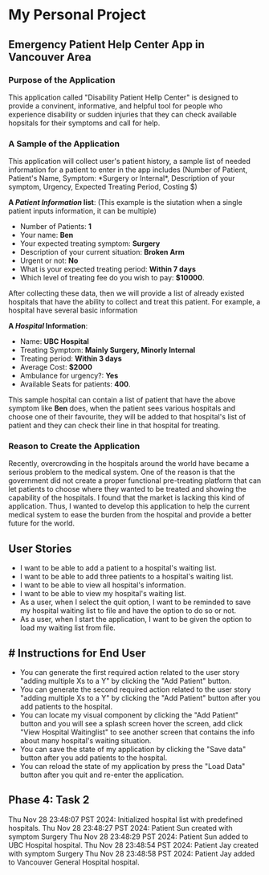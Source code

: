 # My Personal Project
<h2>Emergency Patient Help Center App in Vancouver Area</h2>


<h3>Purpose of the Application</h3>
This application called "Disability Patient Hellp Center" is designed to provide a convinent, informative,
and helpful tool for people who experience disability or sudden injuries that they can check available hopsitals for their symptoms and call for help. 
<h3>A Sample of the Application</h3>
This application will collect user's patient history, a sample list of needed information for a patient to enter in the app includes
(Number of Patient, Patient's Name, Symptom: *Surgery or Internal*, Description of your symptom, Urgency, Expected Treating Period, Costing $)

**A *Patient Information* list**: (This example is the siutation when a single patient inputs information, it can be multiple)
- Number of Patients: **1**
- Your name: **Ben**
- Your expected treating symptom: **Surgery**
- Description of your current situation: **Broken Arm**
- Urgent or not: **No**
- What is your expected treating period: **Within 7 days**
- Which level of treating fee do you wish to pay: **$10000**.

After collecting these data, then we will provide a list of already existed hospitals that have the ability to collect and treat this patient. For example, a hospital have several basic information

**A *Hospital* Information**:
- Name: **UBC Hospital**
- Treating Symptom: **Mainly Surgery, Minorly Internal**
- Treating period: **Within 3 days**
- Average Cost: **$2000**
- Ambulance for urgency?: **Yes**
- Available Seats for patients: **400**. 

This sample hospital can contain a list of patient that have the above symptom like **Ben** does, when the patient sees various hospitals and choose one of their favourite, they will be added to that hospital's list of patient and they can check their line in that hospital for treating.

<h3>Reason to Create the Application</h3>
Recently, overcrowding in the hospitals around the world have became a serious problem to the medical system. One of the reason is that the government did not create a proper functional pre-treating platform that can let patients to choose where they wanted to be treated and showing the capability of the hospitals. I found that the market is lacking this kind of application. Thus, I wanted to develop this application to help the current medical system to ease the burden from the hospital and provide a better future for the world.


<h2>User Stories</h2>

- I want to be able to add a patient to a hospital's waiting list.
- I want to be able to add three patients to a hospital's waiting list.
- I want to be able to view all hospital's information.
- I want to be able to view my hospital's waiting list.
- As a user, when I select the quit option, I want to be reminded to save my hospital waiting list to file and have the option to do so or not.
- As a user, when I start the application, I want to be given the option to load my waiting list from file.

<h2># Instructions for End User</h2>

- You can generate the first required action related to the user story "adding multiple Xs to a Y" by clicking the "Add Patient" button.
- You can generate the second required action related to the user story "adding multiple Xs to a Y" by clicking the "Add Patient" button after you add 
  patients to the hospital.
- You can locate my visual component by clicking the "Add Patient" button and you will see a splash screen hover the screen,
  add click "View Hospital Waitinglist" to see another screen that contains the info about many hospital's waiting situation.
- You can save the state of my application by clicking the "Save data" button after you add 
  patients to the hospital.
- You can reload the state of my application by press the "Load Data" button after you quit and re-enter the application.

<h2>Phase 4: Task 2</h2>
Thu Nov 28 23:48:07 PST 2024: Initialized hospital list with predefined hospitals.
Thu Nov 28 23:48:27 PST 2024: Patient Sun created with symptom Surgery
Thu Nov 28 23:48:29 PST 2024: Patient Sun added to UBC Hospital hospital.
Thu Nov 28 23:48:54 PST 2024: Patient Jay created with symptom Surgery
Thu Nov 28 23:48:58 PST 2024: Patient Jay added to Vancouver General Hospital hospital.